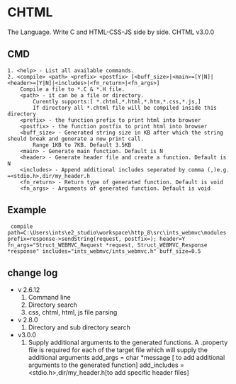 # CHTML
The Language. Write C and HTML-CSS-JS side by side.
CHTML v3.0.0

## CMD
```
1. <help> - List all available commands.
2. <compile> <path> <prefix> <postfix> [<buff_size>|<main>=[Y|N]|<header>=[Y|N]|<includes>|<fn_return>|<fn_args>]
	Compile a file to *.C & *.H file.
	<path> - it can be a file or directory.
		Curently supports:[ *.chtml,*.html,*.htm,*.css,*.js,]
		If directory all *.chtml file will be compiled inside this directory
	<prefix> - the function prefix to print html into browser
	<postfix> - the function postfix to print html into browser
	<buff_size> - Generated string size in KB after which the string should break and generate a new print call.
		Range 1KB to 7KB. Default 3.5KB
	<main> - Generate main function. Default is N
	<header> - Generate header file and create a function. Default is N
	<includes> - Append additional includes seperated by comma (,)e.g. =<stdio.h>,dir/my_header.h
	<fn_return> - Return type of generated function. Default is void
	<fn_args> - Arguments of generated function. Default is void
  ```
## Example
  ```
   compile path=C:\Users\ints\e2_studio\workspace\http_8\src\ints_webmvc\modules  prefix=response->sendString(request, postfix=); header=Y fn_args="Struct_WEBMVC_Request *request, Struct_WEBMVC_Response *response" includes="ints_webmvc/ints_webmvc.h" buff_size=0.5
  ```

## change log

* v 2.6.12
    1. Command line
    2. Directory search
    3. css, chtml, html, js file parsing
* v 2.8.0
    1. Directory and sub directory search
* v3.0.0
    1. Supply additional arguments to the generated functions. A .property file 
       is required for each of the target file which will supply the additional arguments
       add_args = char *message [ to add additional arguments to the generated function]
       add_includes = <stdio.h>,dir/my_header.h[to add specific header files]

